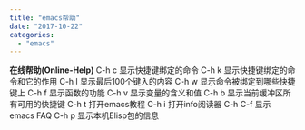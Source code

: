 ```yaml
---
title: "emacs帮助"
date: "2017-10-22"
categories: 
  - "emacs"
---
```


**在线帮助(Online-Help)** C-h c 显示快捷键绑定的命令 C-h k 显示快捷键绑定的命令和它的作用 C-h l 显示最后100个键入的内容 C-h w 显示命令被绑定到哪些快捷键上 C-h f 显示函数的功能 C-h v 显示变量的含义和值 C-h b 显示当前缓冲区所有可用的快捷键 C-h t 打开emacs教程 C-h i 打开info阅读器 C-h C-f 显示emacs FAQ C-h p 显示本机Elisp包的信息
